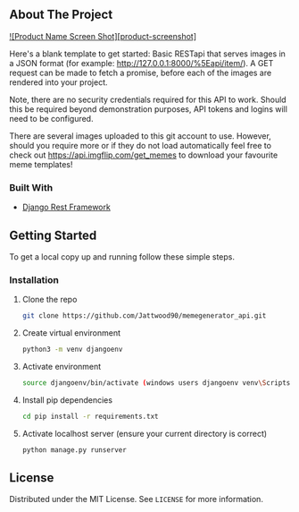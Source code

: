 
<!-- ABOUT THE PROJECT -->
## About The Project

[![Product Name Screen Shot][product-screenshot]](https://example.com)

Here's a blank template to get started:
Basic RESTapi that serves images in a JSON format (for example: http://127.0.0.1:8000/%5Eapi/item/). A GET request can be made to fetch a promise, before each of the images are rendered into your project.

Note, there are no security credentials required for this API to work. Should this be required beyond demonstration purposes, API tokens and logins will need to be configured.

There are several images uploaded to this git account to use. However, should you require more or if they do not load automatically feel free to check out https://api.imgflip.com/get_memes to download your favourite meme templates!


### Built With

* [Django Rest Framework]()


<!-- GETTING STARTED -->
## Getting Started

To get a local copy up and running follow these simple steps.


### Installation

1. Clone the repo
   ```sh
   git clone https://github.com/Jattwood90/memegenerator_api.git
   ```
2. Create virtual environment
   ```sh
   python3 -m venv djangoenv
   ```
3. Activate environment
   ```sh
   source djangoenv/bin/activate (windows users djangoenv venv\Scripts\activate.bat)
   ```
4. Install pip dependencies
   ```sh
   cd pip install -r requirements.txt
   ```
5. Activate localhost server (ensure your current directory is correct)
   ```sh
   python manage.py runserver
   ```


<!-- LICENSE -->
## License

Distributed under the MIT License. See `LICENSE` for more information.
